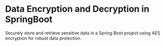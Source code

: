 # Data Encryption and Decryption in SpringBoot
Securely store and retrieve sensitive data in a Spring Boot project using AES encryption for robust data protection.
